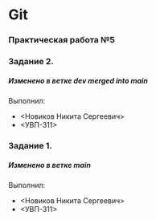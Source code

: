 # Git
### Практическая работа №5
### Задание 2.
##### Изменено в ветке dev merged into main
Выполнил:
* <Новиков Никита Сергеевич>
* <УВП-311>
### Задание 1.
##### Изменено в ветке main
Выполнил:
* <Новиков Никита Сергеевич>
* <УВП-311>
